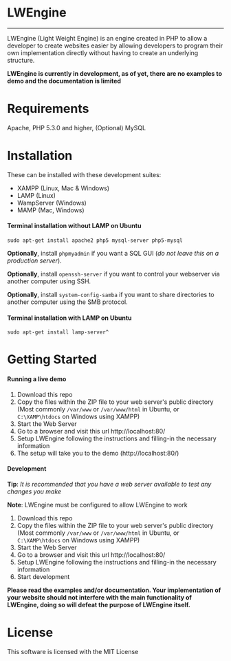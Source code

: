 # LWEngine
___
LWEngine (Light Weight Engine) is an engine created in PHP to allow a developer to create websites easier by allowing developers to program their own implementation directly without having to create an underlying structure.

**LWEngine is currently in development, as of yet, there are no examples to demo and the documentation is limited**

# Requirements
Apache, PHP 5.3.0 and higher, (Optional) MySQL
# Installation
These can be installed with these development suites:
* XAMPP (Linux, Mac & Windows)
* LAMP (Linux)
* WampServer (Windows)
* MAMP (Mac, Windows)
#### Terminal installation without LAMP on Ubuntu
```
sudo apt-get install apache2 php5 mysql-server php5-mysql
```
**Optionally**, install `phpmyadmin` if you want a SQL GUI (*do not leave this on a production server*).

**Optionally**, install `openssh-server` if you want to control your webserver via another computer using SSH.

**Optionally**, install `system-config-samba` if you want to share directories to another computer using the SMB protocol.
#### Terminal installation with LAMP on Ubuntu
```
sudo apt-get install lamp-server^
```
# Getting Started
#### Running a live demo
1. Download this repo
2. Copy the files within the ZIP file to your web server's public directory (Most commonly `/var/www` or `/var/www/html` in Ubuntu, or  `C:\XAMP\htdocs` on Windows using XAMPP)
3. Start the Web Server
4. Go to a browser and visit this url http://localhost:80/
5. Setup LWEngine following the instructions and filling-in the necessary information
6. The setup will take you to the demo (http://localhost:80/)
#### Development
**Tip**: *It is recommended that you have a web server available to test any changes you make*

**Note**: LWEngine must be configured to allow LWEngine to work
1. Download this repo
2. Copy the files within the ZIP file to your web server's public directory (Most commonly `/var/www` or `/var/www/html` in Ubuntu, or  `C:\XAMP\htdocs` on Windows using XAMPP)
3. Start the Web Server
4. Go to a browser and visit this url http://localhost:80/
5. Setup LWEngine following the instructions and filling-in the necessary information
6. Start development 

**Please read the examples and/or documentation. Your implementation of your website should not interfere with the main functionality of LWEngine, doing so will defeat the purpose of LWEngine itself.**

# License
This software is licensed with the MIT License